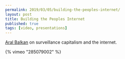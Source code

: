 ```yaml
---
permalink: 2019/03/05/building-the-peoples-internet/
layout: post
title: Building the Peoples Internet
published: true
tags: [video, presentations]
---
```


<a href="https://twitter.com/aral">Aral Balkan</a> on surveillance capitalism and the internet.

{% vimeo "285079002" %}
